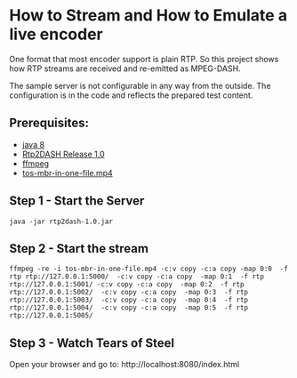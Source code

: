 How to Stream and How to Emulate a live encoder
================================================

One format that most encoder support is plain RTP. So this project shows how RTP streams are received and
re-emitted as MPEG-DASH.

The sample server is not configurable in any way from the outside. The configuration is in the code and reflects the
prepared test content.

Prerequisites:
---------------

* [java 8](http://www.oracle.com/technetwork/java/javase/downloads/index.html)
* [Rtp2DASH Release 1.0](https://github.com/sannies/rtp2dash/releases/download/v1.0/rtp2dash-1.0.jar)
* [ffmpeg](https://www.ffmpeg.org/download.html)
* [tos-mbr-in-one-file.mp4](http://com.mp4parser.s3.amazonaws.com/tos-mbr-in-one-file.mp4)


Step 1 - Start the Server
---------------

    java -jar rtp2dash-1.0.jar


Step 2 - Start the stream
---------------

    ffmpeg -re -i tos-mbr-in-one-file.mp4 -c:v copy -c:a copy -map 0:0  -f rtp rtp://127.0.0.1:5000/  -c:v copy -c:a copy  -map 0:1  -f rtp rtp://127.0.0.1:5001/ -c:v copy -c:a copy  -map 0:2  -f rtp rtp://127.0.0.1:5002/  -c:v copy -c:a copy  -map 0:3  -f rtp rtp://127.0.0.1:5003/  -c:v copy -c:a copy  -map 0:4  -f rtp rtp://127.0.0.1:5004/  -c:v copy -c:a copy  -map 0:5  -f rtp rtp://127.0.0.1:5005/

Step 3 - Watch Tears of Steel
---------------

Open your browser and go to: http://localhost:8080/index.html



